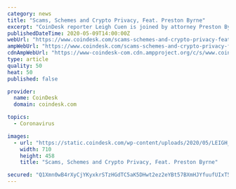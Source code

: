 ```yaml
---
category: news
title: "Scams, Schemes and Crypto Privacy, Feat. Preston Byrne"
excerpt: "CoinDesk reporter Leigh Cuen is joined by attorney Preston Byrne, a partner at Anderson Kill, to talk about schemes, scams and constitutional rights."
publishedDateTime: 2020-05-09T14:00:00Z
webUrl: "https://www.coindesk.com/scams-schemes-and-crypto-privacy-feat-preston-byrne"
ampWebUrl: "https://www.coindesk.com/scams-schemes-and-crypto-privacy-feat-preston-byrne?amp=1"
cdnAmpWebUrl: "https://www-coindesk-com.cdn.ampproject.org/c/s/www.coindesk.com/scams-schemes-and-crypto-privacy-feat-preston-byrne?amp=1"
type: article
quality: 50
heat: 50
published: false

provider:
  name: CoinDesk
  domain: coindesk.com

topics:
  - Coronavirus

images:
  - url: "https://static.coindesk.com/wp-content/uploads/2020/05/LEIGH_PRESTON_RELEASE_FRONTPAGE-710x458.jpg"
    width: 710
    height: 458
    title: "Scams, Schemes and Crypto Privacy, Feat. Preston Byrne"

secured: "Q1Xmn0wB4rXyCjYKyxkrSTzHGdTC5aK5DHwt2ez2eYBt57BXmHJYfuufUIxT5V/Dn1HAIdJYmmMUWstOM/0+7ir963PCDk4egMiA2VBBye1XlNffwv3QpppjBaFLrO/I+H5Rw2+lrm/v7OHfLktPyY2GwsMW8at0Hf0Zj7UXAZQ105ssEiwGkpncYn2/w0XMGkPTyN4CemI2aNIDoy2hm274K/AZebX4pHx73VYVGwwllLABVmaULWOsxKEGdCV5DYJUIf5mwt6JopTksSzp2bClMnu5PhZ0ztrVlMFHzcAVv5N+Z3MIdj3UJTyVDwXxJcyb/gJ6pKUbmMwQGbnlf7gprBuRhOf7WnLNPYM1N8tlEcQnM5//oPeKA8bjQekYkjJIT0dbhIJR46/YdTVnh8GQo2QjYoEgWQ00s/RhPTKr4WDTkJI+KC3m4wIZsNMAb61Riy4ETbs1L55m085dTGpy0zNrHY0fX5Q6fK7vOl4=;yn2M9zmTmuc01cexjDRkJw=="
---
```


